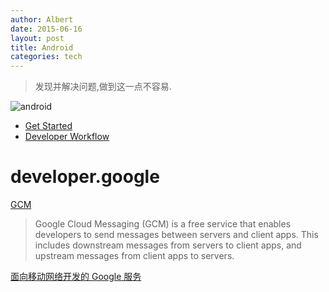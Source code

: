 ```yaml
---
author: Albert
date: 2015-06-16
layout: post
title: Android
categories: tech
---
```


> 发现并解决问题,做到这一点不容易.

![android](http://7xidkg.com1.z0.glb.clouddn.com/devices-hero_620px_2x.png)

* [Get Started](http://developer.android.com/about/start.html)
* [Developer Workflow](https://developer.android.com/tools/workflow/index.html)

# developer.google

[GCM](https://developers.google.com/cloud-messaging)

> Google Cloud Messaging (GCM) is a free service that enables developers to send messages between servers and client apps. This includes downstream messages from servers to client apps, and upstream messages from client apps to servers.

[面向移动网络开发的 Google 服务](https://developers.google.com/products)
